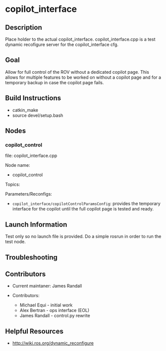 # copilot_interface

## Description

Place holder to the actual copilot_interface. copilot_interface.cpp is a test dynamic recofigure server for the copilot_interface cfg.

## Goal

Allow for full control of the ROV without a dedicated copilot page. This allows for multiple features to be worked on without a copilot page and for a temporary backup in case the copilot page fails.

## Build Instructions 

* catkin_make 
* source devel/setup.bash

## Nodes

### copilot_control

file: copilot_interface.cpp

Node name:
* copilot_control

Topics:

Parameters/Reconfigs:
*  `copilot_interface/copilotControlParamsConfig`: provides the temporary interface for the copilot until the full copilot page is tested and ready.


## Launch Information

Test only so no launch file is provided. Do a simple rosrun in order to run the test node. 

## Troubleshooting

## Contributors 

* Current maintaner: James Randall

* Contributors:
  * Michael Equi - initial work
  * Alex Bertran - ops interface (EOL)
  * James Randall - control.py rewrite

## Helpful Resources

* http://wiki.ros.org/dynamic_reconfigure


